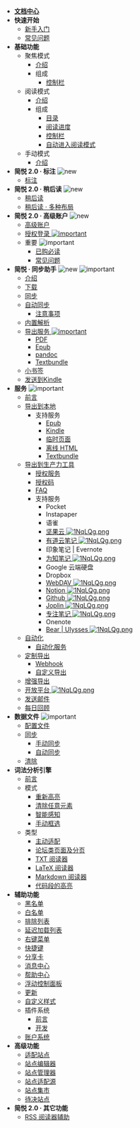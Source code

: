 * [**文档中心**](Home.md)
* **快速开始**
  * [新手入门](入门指南（-操作指引-）)
  * [常见问题](FAQ)
* **基础功能**
  * 聚焦模式
    * [介绍](聚焦模式)
    * 组成
      * [控制栏](聚焦模式-控制栏)
  * 阅读模式
    * [介绍](阅读模式)
    * 组成
      * [目录](目录)
      * [阅读进度](阅读进度)
      * [控制栏](阅读模式-控制栏)
      * [自动进入阅读模式](入门指南（-操作指引-）?id=自动进入阅读模式)
  * 手动模式
    * [介绍](手动框选)
* **简悦 2.0 · 标注**  ![new](https://s1.ax1x.com/2020/08/20/d8MxL8.png)
  * [标注](标注)
* **简悦 2.0 · 稍后读**  ![new](https://s1.ax1x.com/2020/08/20/d8MxL8.png)
  * [稍后读](稍后读)
  * [稍后读 · 多种布局](稍后读-多种布局)
* **简悦 2.0 · 高级账户** ![new](https://s1.ax1x.com/2020/08/20/d8MxL8.png)
  * [高级账户](高级账户)
  * [授权登录 ![important](https://s1.ax1x.com/2020/07/25/UzKr8O.png)](授权登录)
  * 重要 ![important](https://s1.ax1x.com/2020/07/25/UzKr8O.png)
    * [已购必读](已购必读) 
    * [常见问题](https://github.com/Kenshin/simpread/issues/908)
* **简悦 · 同步助手**   ![new](https://s1.ax1x.com/2020/08/20/d8MxL8.png) ![important](https://s1.ax1x.com/2020/07/25/UzKr8O.png)
  * [介绍](Sync)
  * [下载](Sync?id=下载)
  * [同步](Sync?id=同步)
  * [自动同步](自动同步)
    * [注意事项](自动同步?id=注意事项)
  * [内置解析](Sync?id=内置解析)
  * [导出服务  ![important](https://s1.ax1x.com/2020/07/25/UzKr8O.png)](Sync?id=导出服务)
    * [PDF](Sync?id=PDF)
    * [Epub](Sync?id=Epub)
    * [pandoc](Sync?id=pandoc) 
    * [Textbundle](Textbundle) 
  * [小书签](Bookmarklet)
  * [发送到Kindle](Sync?id=发送到Kindle)
* **服务** ![important](https://s1.ax1x.com/2020/07/25/UzKr8O.png)
  * [前言](服务)
  * [导出到本地](保存到本地)
    * 支持服务
      * [Epub](发送到-Epub)
      * [Kindle](发送到-Kindle)
      * [临时页面](临时页面)
      * [离线 HTML](离线HTML)
      * [Textbundle](Textbundle)
  * [导出到生产力工具](导出到生产力工具)
    * [授权服务](授权服务)
    * [授权码](授权服务?id=授权码)
    * [FAQ](授权服务-FAQ)
    * 支持服务
      * Pocket
      * Instapaper
      * 语雀
      * [坚果云 ![1NqLQg.png](https://s2.ax1x.com/2020/02/03/1NqLQg.png)](坚果云)
      * [有道云笔记 ![1NqLQg.png](https://s2.ax1x.com/2020/02/03/1NqLQg.png)](有道云笔记)
      * 印象笔记 | Evernote
      * [为知笔记 ![1NqLQg.png](https://s2.ax1x.com/2020/02/03/1NqLQg.png)](为知笔记)
      * Google 云端硬盘 
      * Dropbox
      * [WebDAV ![1NqLQg.png](https://s2.ax1x.com/2020/02/03/1NqLQg.png)](WebDAV)
      * [Notion ![1NqLQg.png](https://s2.ax1x.com/2020/02/03/1NqLQg.png)](Notion)
      * [Github ![1NqLQg.png](https://s2.ax1x.com/2020/02/03/1NqLQg.png)](Github)
      * [Joplin ![1NqLQg.png](https://s2.ax1x.com/2020/02/03/1NqLQg.png)](Joplin)
      * [专注笔记 ![1NqLQg.png](https://s2.ax1x.com/2020/02/03/1NqLQg.png)](专注笔记)
      * Onenote
      * [Bear | Ulysses ![1NqLQg.png](https://s2.ax1x.com/2020/02/03/1NqLQg.png)](URLSCHEME)
  * [自动化](自动化)
  	* [自动化服务](自动化服务)
  * [定制导出](定制化导出)
    * [Webhook](定制化导出?id=Webhook)
    * [自定义导出](定制化导出?id=自定义导出)
  * [增强导出](Sync?id=导出服务)
  * [开放平台  ![1NqLQg.png](https://s2.ax1x.com/2020/02/03/1NqLQg.png)](https://simpread.pro/api)
  * [发送邮件](Sync?id=邮件服务)
  * [每日回顾](每日回顾)
* **数据文件**   ![important](https://s1.ax1x.com/2020/07/25/UzKr8O.png)
  * [配置文件](配置文件)
  * [同步](同步)
    * [手动同步](同步?id=手动同步)
    * [自动同步](自动同步)
  * [清除](清除)
* **词法分析引擎**
  * [前言](词法分析引擎)
  * 模式
    * [重新高亮](重新高亮)
    * [清除任意元素](隐藏任意元素)
    * [智能感知](词法分析引擎?id=智能感知)
    * [手动框选](手动框选)
  * 类型
    * [主动适配](主动适配阅读模式)
    * [论坛类页面及分页](论坛类页面及分页)
    * [TXT 阅读器](TXT-阅读器)
    * [LaTeX 阅读器](词法分析引擎?id=LaTeX-识别)
    * [Markdown 阅读器](词法分析引擎?id=Markdown-识别)
    * [代码段的高亮](词法分析引擎?id=代码段的高亮)
* **辅助功能**
  * [黑名单](FAQ?id=黑名单)
  * [白名单](FAQ?id=白名单)
  * [排除列表](FAQ?id=排除列表)
  * [延迟加载列表](词法分析引擎?id=延迟加载)
  * [右键菜单](右键菜单)
  * [快捷键](快捷键)
  * [分享卡](分享卡)
  * [消息中心](消息中心)
  * [帮助中心](帮助中心)
  * [浮动控制面板](浮动控制面板（FAP）与浮动控制栏（FAB）)
  * [更新](更新)
  * [自定义样式](自定义样式)
  * 插件系统
    * [前言](插件系统)
    * [开发](插件编写)
  * [账户系统](账户系统)
* **高级功能**
  * [适配站点](适配站点)
  * [站点编辑器](站点编辑器)
  * [站点管理器](站点管理器)
  * [站点适配源](站点适配源)
  * [站点集市](站点集市)
  * [待决站点](待决站点)
* **简悦 2.0 · 其它功能**
  * [RSS 阅读器辅助](RSSReader)